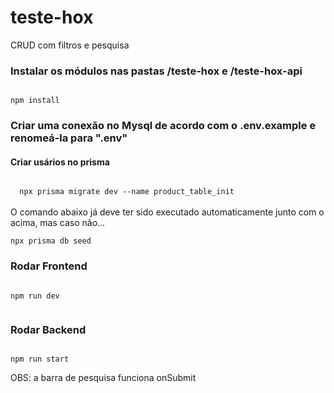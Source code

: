 # teste-hox
CRUD com filtros e pesquisa

<h3> 
Instalar os módulos nas pastas /teste-hox e /teste-hox-api
</h3>

<code>
npm install
</code>

<h3>
Criar uma conexão no Mysql de acordo com o .env.example e renomeá-la para ".env"
</h3>

<h4>
 Criar usários no prisma
</h4>
<code>
  npx prisma migrate dev --name product_table_init
</code>
<br />
O comando abaixo já deve ter sido executado automaticamente junto com o acima, mas caso não... 
<br />
<code> 
npx prisma db seed
</code>
<h3>
Rodar Frontend
</h3>
<code>
npm run dev
  </code>
  <br />
 <h3>
 Rodar Backend
 </h3>
  <code>
npm run start
</code>

OBS: a barra de pesquisa funciona onSubmit
